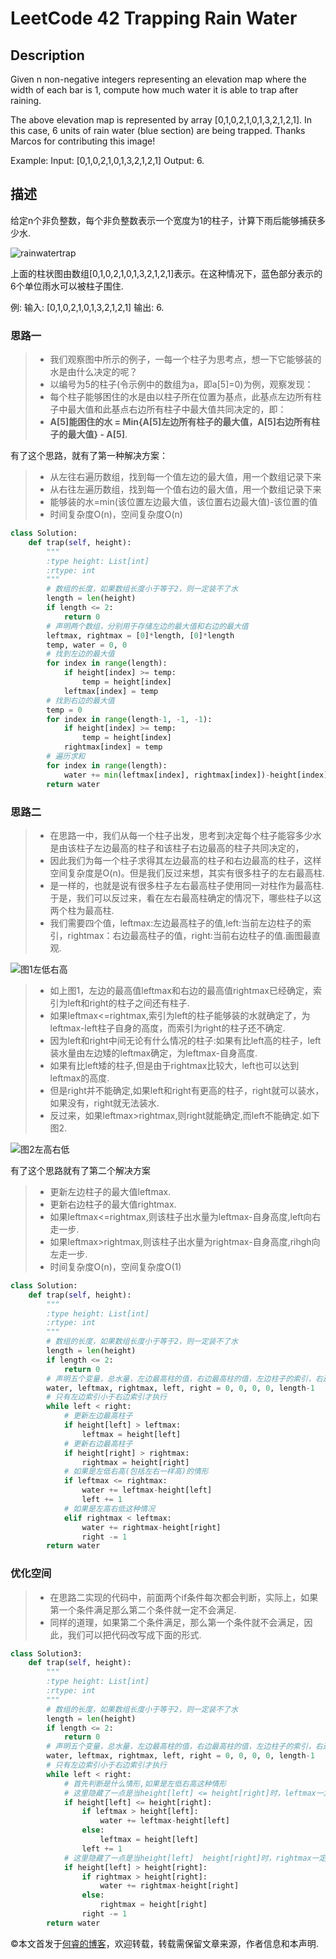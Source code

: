 # LeetCode 42 Trapping Rain Water

## Description

Given n non-negative integers representing an elevation map where the width of each bar is 1, compute how much water it is able to trap after raining.

The above elevation map is represented by array [0,1,0,2,1,0,1,3,2,1,2,1]. In this case, 6 units of rain water (blue section) are being trapped. Thanks Marcos for contributing this image!

Example: Input: [0,1,0,2,1,0,1,3,2,1,2,1] Output: 6.

## 描述

给定n个非负整数，每个非负整数表示一个宽度为1的柱子，计算下雨后能够捕获多少水.

![rainwatertrap](https://assets.leetcode.com/uploads/2018/10/22/rainwatertrap.png)

上面的柱状图由数组[0,1,0,2,1,0,1,3,2,1,2,1]表示。在这种情况下，蓝色部分表示的6个单位雨水可以被柱子围住.

例: 输入: [0,1,0,2,1,0,1,3,2,1,2,1] 输出: 6.

### 思路一

>* 我们观察图中所示的例子，一每一个柱子为思考点，想一下它能够装的水是由什么决定的呢？
>* 以编号为5的柱子(令示例中的数组为a，即a[5]=0)为例，观察发现：
>* 每个柱子能够困住的水是由以柱子所在位置为基点，此基点左边所有柱子中最大值和此基点右边所有柱子中最大值共同决定的，即：
>* **A[5]能困住的水 = Min{A[5]左边所有柱子的最大值，A[5]右边所有柱子的最大值} - A[5]**.

有了这个思路，就有了第一种解决方案：

>* 从左往右遍历数组，找到每一个值左边的最大值，用一个数组记录下来
>* 从右往左遍历数组，找到每一个值右边的最大值，用一个数组记录下来
>* 能够装的水=min(该位置左边最大值，该位置右边最大值)-该位置的值
>* 时间复杂度O(n)，空间复杂度O(n)

```python
class Solution:
    def trap(self, height):
        """
        :type height: List[int]
        :rtype: int
        """
        # 数组的长度，如果数组长度小于等于2，则一定装不了水
        length = len(height)
        if length <= 2:
            return 0
        # 声明两个数组，分别用于存储左边的最大值和右边的最大值
        leftmax, rightmax = [0]*length, [0]*length
        temp, water = 0, 0
        # 找到左边的最大值
        for index in range(length):
            if height[index] >= temp:
                temp = height[index]
            leftmax[index] = temp
        # 找到右边的最大值
        temp = 0
        for index in range(length-1, -1, -1):
            if height[index] >= temp:
                temp = height[index]
            rightmax[index] = temp
        # 遍历求和
        for index in range(length):
            water += min(leftmax[index], rightmax[index])-height[index]
        return water
```

### 思路二

>* 在思路一中，我们从每一个柱子出发，思考到决定每个柱子能容多少水是由该柱子左边最高的柱子和该柱子右边最高的柱子共同决定的，
>* 因此我们为每一个柱子求得其左边最高的柱子和右边最高的柱子，这样空间复杂度是O(n)。但是我们反过来想，其实有很多柱子的左右最高柱.
>* 是一样的，也就是说有很多柱子左右最高柱子使用同一对柱作为最高柱.于是，我们可以反过来，看在左右最高柱确定的情况下，哪些柱子以这两个柱为最高柱.
>* 我们需要四个值，leftmax:左边最高柱子的值,left:当前左边柱子的索引，rightmax：右边最高柱子的值，right:当前右边柱子的值.画图最直观.

![图1左低右高](https://www.ruicore.cn/wp-content/uploads/2018/12/20181203leetcode42-001.svg)

>* 如上图1，左边的最高值leftmax和右边的最高值rightmax已经确定，索引为left和right的柱子之间还有柱子.
>* 如果leftmax<=rightmax,索引为left的柱子能够装的水就确定了，为leftmax-left柱子自身的高度，而索引为right的柱子还不确定.
>* 因为left和right中间无论有什么情况的柱子:如果有比left高的柱子，left装水量由左边矮的leftmax确定，为leftmax-自身高度.
>* 如果有比left矮的柱子,但是由于rightmax比较大，left也可以达到leftmax的高度.
>* 但是right并不能确定,如果left和right有更高的柱子，right就可以装水，如果没有，right就无法装水.
>* 反过来，如果leftmax>rightmax,则right就能确定,而left不能确定.如下图2.

![图2左高右低](https://www.ruicore.cn/wp-content/uploads/2018/12/20181203leetcode42-002.svg)

有了这个思路就有了第二个解决方案

>* 更新左边柱子的最大值leftmax.
>* 更新右边柱子的最大值rightmax.
>* 如果leftmax<=rightmax,则该柱子出水量为leftmax-自身高度,left向右走一步.
>* 如果leftmax>rightmax,则该柱子出水量为rightmax-自身高度,rihgh向左走一步.
>* 时间复杂度O(n)，空间复杂度O(1)

```python
class Solution:
    def trap(self, height):
        """
        :type height: List[int]
        :rtype: int
        """
        # 数组的长度，如果数组长度小于等于2，则一定装不了水
        length = len(height)
        if length <= 2:
            return 0
        # 声明五个变量，总水量，左边最高柱的值，右边最高柱的值，左边柱子的索引，右边柱子的索引
        water, leftmax, rightmax, left, right = 0, 0, 0, 0, length-1
        # 只有左边索引小于右边索引才执行
        while left < right:
            # 更新左边最高柱子
            if height[left] > leftmax:
                leftmax = height[left]
            # 更新右边最高柱子
            if height[right] > rightmax:
                rightmax = height[right]
            # 如果是左低右高(包括左右一样高)的情形
            if leftmax <= rightmax:
                water += leftmax-height[left]
                left += 1
            # 如果是左高右低这种情况
            elif rightmax < leftmax:
                water += rightmax-height[right]
                right -= 1
        return water
```

### 优化空间

>* 在思路二实现的代码中，前面两个if条件每次都会判断，实际上，如果第一个条件满足那么第二个条件就一定不会满足.
>* 同样的道理，如果第二个条件满足，那么第一个条件就不会满足，因此，我们可以把代码改写成下面的形式.

```python
class Solution3:
    def trap(self, height):
        """
        :type height: List[int]
        :rtype: int
        """
        # 数组的长度，如果数组长度小于等于2，则一定装不了水
        length = len(height)
        if length <= 2:
            return 0
        # 声明五个变量，总水量，左边最高柱的值，右边最高柱的值，左边柱子的索引，右边柱子的索引
        water, leftmax, rightmax, left, right = 0, 0, 0, 0, length-1
        # 只有左边索引小于右边索引才执行
        while left < right:
            # 首先判断是什么情形,如果是左低右高这种情形
            # 这里隐藏了一点是当height[left] <= height[right]时，leftmax一定小于等于 height[right]
            if height[left] <= height[right]:
                if leftmax > height[left]:
                    water += leftmax-height[left]
                else:
                    leftmax = height[left]
                left += 1
            # 这里隐藏了一点是当height[left]  height[right]时，rightmax一定小于等于height[left]
            if height[left] > height[right]:
                if rightmax > height[right]:
                    water += rightmax-height[right]
                else:
                    rightmax = height[right]
                right -= 1
        return water
```

©本文首发于[何睿的博客](https://www.ruicore.cn/)，欢迎转载，转载需保留文章来源，作者信息和本声明.